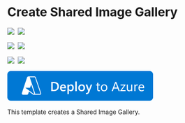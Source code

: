 # Create Shared Image Gallery

<IMG SRC="https://azurequickstartsservice.blob.core.windows.net/badges/101-sig-create/PublicLastTestDate.svg" />&nbsp;
<IMG SRC="https://azurequickstartsservice.blob.core.windows.net/badges/101-sig-create/PublicDeployment.svg" />&nbsp;

<IMG SRC="https://azurequickstartsservice.blob.core.windows.net/badges/101-sig-create/FairfaxLastTestDate.svg" />&nbsp;
<IMG SRC="https://azurequickstartsservice.blob.core.windows.net/badges/101-sig-create/FairfaxDeployment.svg" />&nbsp;

<IMG SRC="https://azurequickstartsservice.blob.core.windows.net/badges/101-sig-create/BestPracticeResult.svg" />&nbsp;
<IMG SRC="https://azurequickstartsservice.blob.core.windows.net/badges/101-sig-create/CredScanResult.svg" />&nbsp;

<a href="https://portal.azure.com/#create/Microsoft.Template/uri/https%3A%2F%2Fraw.githubusercontent.com%2FAzure%2Fazure-quickstart-templates%2Fmaster%2F101-sig-create%2Fazuredeploy.json" target="_blank">
    <img src="https://raw.githubusercontent.com/Azure/azure-quickstart-templates/master/1-CONTRIBUTION-GUIDE/images/deploytoazure.svg"/>
</a>

This template creates a Shared Image Gallery.

